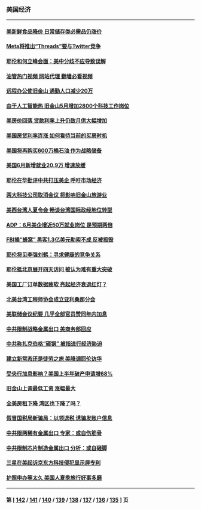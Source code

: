 ### 美国经济
---
#### [美新鲜食品降价 日常储存类必需品仍涨价](../../pages/ncid1078158/n14030780.md?07090845) 
#### [Meta将推出“Threads”要与Twitter竞争](../../pages/ncid1078158/n14030824.md?07090845) 
#### [耶伦和何立峰会面：美中分歧不应导致误解](../../pages/ncid1078158/n14030774.md?07090845) 
#### [油管热门视频 网站代理 翻墙必看视频](http://138.2.39.72:81/youtube.html?epic-marker?07090845)
#### [远程办公使旧金山 通勤人口减少20万](../../pages/ncid1078158/n14030694.md?07090845) 
#### [由于人工智能热 旧金山5月增加2800个科技工作岗位](../../pages/ncid1078158/n14030633.md?07090845) 
#### [美房价回落 贷款利率上升仍致月供大幅增加](../../pages/ncid1078158/n14030451.md?07090845) 
#### [美国房贷利率连涨 如何看待当前的买房时机](../../pages/ncid1078158/n14030488.md?07090845) 
#### [美国将再购买600万桶石油 作为战略储备](../../pages/ncid1078158/n14030446.md?07090845) 
#### [美国6月新增就业20.9万 增速放缓](../../pages/ncid1078158/n14030369.md?07090845) 
#### [耶伦在华批评中共打压美企 呼吁市场经济](../../pages/ncid1078158/n14030273.md?07090845) 
#### [两大科技公司取消会议 将影响旧金山旅游业](../../pages/ncid1078158/n14030090.md?07090845) 
#### [美西台湾人夏令会 畅谈台湾国际政经地位转型](../../pages/ncid1078158/n14029865.md?07090845) 
#### [ADP：6月美企增近50万就业岗位 是预期两倍](../../pages/ncid1078158/n14029715.md?07090845) 
#### [FBI捅“蜂窝” 黑客1.3亿美元勒索不成 反被捣毁](../../pages/ncid1078158/n14029762.md?07090845) 
#### [耶伦将见李强刘鹤：寻求健康的竞争关系](../../pages/ncid1078158/n14029757.md?07090845) 
#### [耶伦抵北京展开四天访问 被认为难有重大突破](../../pages/ncid1078158/n14029596.md?07090845) 
#### [美国工厂订单数据疲软 亮起经济衰退红灯？](../../pages/ncid1078158/n14029437.md?07090845) 
#### [北美台湾工程师协会成立亚利桑那分会](../../pages/ncid1078158/n14029124.md?07090845) 
#### [美联储会议纪要 几乎全部官员赞同年内加息](../../pages/ncid1078158/n14029083.md?07090845) 
#### [中共限制战略金属出口 美商务部回应](../../pages/ncid1078158/n14029071.md?07090845) 
#### [中共称扎克伯格“砸锅” 被指进行经济胁迫](../../pages/ncid1078158/n14028986.md?07090845) 
#### [建立新常态还是徒劳之旅 美降调耶伦访华](../../pages/ncid1078158/n14028848.md?07090845) 
#### [受央行加息影响？美国上半年破产申请增68%](../../pages/ncid1078158/n14028719.md?07090845) 
#### [旧金山上调最低工资 涨幅最大](../../pages/ncid1078158/n14028575.md?07090845) 
#### [全美房租下降 湾区也下降了吗？](../../pages/ncid1078158/n14028573.md?07090845) 
#### [假冒国税局新骗局：以领退税 诱骗发账户信息](../../pages/ncid1078158/n14028531.md?07090845) 
#### [中共限两稀有金属出口 专家：或自伤筋骨](../../pages/ncid1078158/n14028207.md?07090845) 
#### [中共限制芯片制造金属出口 分析：或自砸脚](../../pages/ncid1078158/n14027664.md?07090845) 
#### [三星在美起诉京东方科技侵犯显示屏专利](../../pages/ncid1078158/n14027631.md?07090845) 
#### [护照申办等太久 美国人夏季旅行好事多磨](../../pages/ncid1078158/n14027590.md?07090845) 

---
#### 第 [ [142](./142.md?07090845) / [141](./141.md?07090845) / [140](./140.md?07090845) / [139](./139.md?07090845) / [138](./138.md?07090845) / [137](./137.md?07090845) / [136](./136.md?07090845) / [135](./135.md?07090845) ] 页
